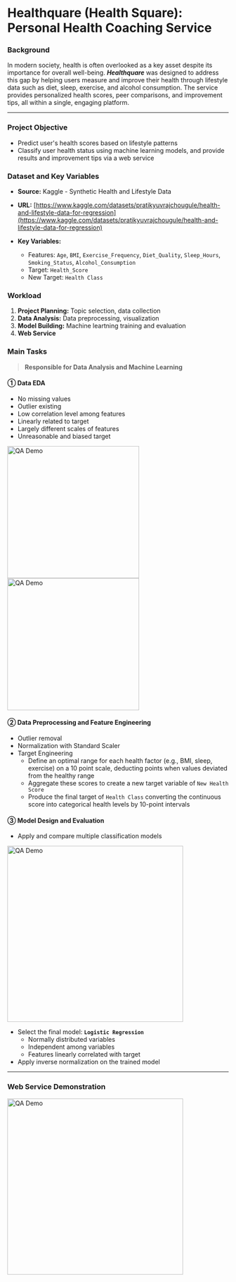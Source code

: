 # Healthquare (Health Square): Personal Health Coaching Service

### Background

In modern society, health is often overlooked as a key asset despite its importance for overall well-being. ***Healthquare*** was designed to address this gap by helping users measure and improve their health through lifestyle data such as diet, sleep, exercise, and alcohol consumption. The service provides personalized health scores, peer comparisons, and improvement tips, all within a single, engaging platform.

---

### Project Objective

* Predict user's health scores based on lifestyle patterns
* Classify user health status using machine learning models, and provide results and improvement tips via a web service

### Dataset and Key Variables

* **Source:** Kaggle - Synthetic Health and Lifestyle Data
* **URL:** [https://www.kaggle.com/datasets/pratikyuvrajchougule/health-and-lifestyle-data-for-regression](https://www.kaggle.com/datasets/pratikyuvrajchougule/health-and-lifestyle-data-for-regression)
* **Key Variables:**

  * Features: `Age`, `BMI`, `Exercise_Frequency`, `Diet_Quality`, `Sleep_Hours`, `Smoking_Status`, `Alcohol_Consumption`
  * Target: `Health_Score`
  * New Target: `Health Class`

### Workload
1. **Project Planning:** Topic selection, data collection
2. **Data Analysis:** Data preprocessing, visualization
3. **Model Building:** Machine leartning training and evaluation
4. **Web Service**

### Main Tasks

> **Responsible for Data Analysis and Machine Learning**
 
#### ① Data EDA

* No missing values
* Outlier existing
* Low correlation level among features
* Linearly related to target
* Largely different scales of features
* Unreasonable and biased target

<p align="left">
  <img src="demo/hactree1.png" alt="QA Demo" width="300"/>
  <img src="demo/hactree2.png" alt="QA Demo" width="300"/>
</p>


#### ② Data Preprocessing and Feature Engineering

* Outlier removal
* Normalization with Standard Scaler
* Target Engineering 
  * Define an optimal range for each health factor (e.g., BMI, sleep, exercise) on a 10 point scale, deducting points when values deviated from the healthy range
  * Aggregate these scores to create a new target variable of `New Health Score`
  * Produce the final target of `Health Class` converting the continuous score into categorical health levels by 10-point intervals

#### ③ Model Design and Evaluation

* Apply and compare multiple classification models
  
<img src="demo/hactree4.png" alt="QA Demo" width="400"/>

* Select the final model: **`Logistic Regression`**
  * Normally distributed variables
  * Independent among variables
  * Features linearly correlated with target
* Apply inverse normalization on the trained model

---

### Web Service Demonstration

<img src="demo/hactree4.png" alt="QA Demo" width="400"/>
